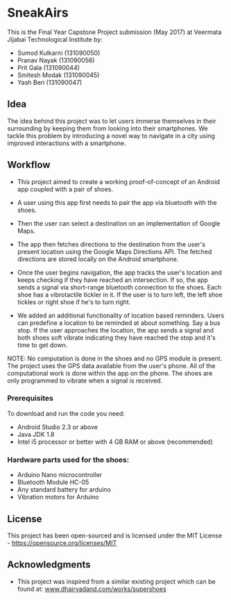 # SneakAirs 

This is the Final Year Capstone Project submission (May 2017) at Veermata Jijabai Technological Institute by:

* Sumod Kulkarni (131090050)
* Pranav Nayak (131090056)
* Prit Gala (131090044)
* Smitesh Modak (131090045)
* Yash Beri (131090047)

## Idea

The idea behind this project was to let users immerse themselves in their surrounding by keeping them from looking into their smartphones. We tackle this problem by introducing a novel way to navigate in a city using improved interactions with a smartphone.


## Workflow

* This project aimed to create a working proof-of-concept of an Android app coupled with a pair of shoes.
* A user using this app first needs to pair the app via bluetooth with the shoes.
* Then the user can select a destination on an implementation of Google Maps.
* The app then fetches directions to the destination from the user's present location using the Google Maps Directions API.
The fetched directions are stored locally on the Android smartphone. 
* Once the user begins navigation, the app tracks the user's location and keeps checking if they have reached an intersection. If so, the app sends a signal via short-range bluetooth connection to the shoes. 
Each shoe has a vibrotactile tickler in it. If the user is to turn left, the left shoe tickles or right shoe if he's to turn right.

* We added an additional functionality of location based reminders.
Users can predefine a location to be reminded at about something. Say a bus stop.
If the user approaches the location, the app sends a signal and both shoes soft vibrate indicating they have reached the stop and it's time to get down.

NOTE: No computation is done in the shoes and no GPS module is present. The project uses the GPS data available from the user's phone. All of the computational work is done within the app on the phone. The shoes are only programmed to vibrate when a signal is received.

### Prerequisites

To download and run the code you need:

* Android Studio 2.3 or above
* Java JDK 1.8
* Intel i5 processor or better with 4 GB RAM or above (recommended)


### Hardware parts used for the shoes:

* Arduino Nano microcontroller 
* Bluetooth Module HC-05
* Any standard battery for arduino
* Vibration motors for Arduino


## License

This project has been open-sourced and is licensed under the MIT License - https://opensource.org/licenses/MIT

## Acknowledgments

* This project was inspired from a similar existing project which can be found at: www.dhairyadand.com/works/supershoes

